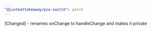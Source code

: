 ```yaml
---
"@justeattakeaway/pie-switch": patch
---
```


[Changed] - renames onChange to handleChange and makes it private
